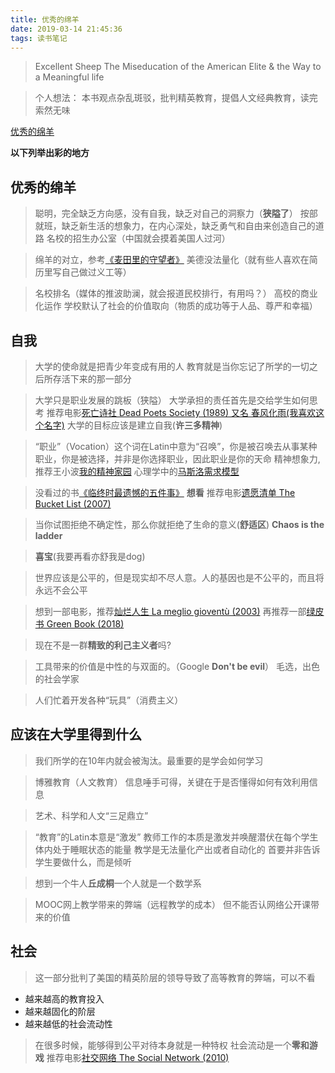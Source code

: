 ```yaml
---
title: 优秀的绵羊
date: 2019-03-14 21:45:36
tags: 读书笔记
---
```

> Excellent Sheep 
> The Miseducation of the American Elite & the Way to a Meaningful life
<!--more-->

> 个人想法：
> 本书观点杂乱斑驳，批判精英教育，提倡人文经典教育，读完索然无味

[优秀的绵羊](https://book.douban.com/subject/26747208/)

**以下列举出彩的地方**

## 优秀的绵羊
> 聪明，完全缺乏方向感，没有自我，缺乏对自己的洞察力（**狭隘了**）
> 按部就班，缺乏新生活的想象力，在内心深处，缺乏勇气和自由来创造自己的道路
> 名校的招生办公室（中国就会摸着美国人过河）

> 绵羊的对立，参考[《麦田里的守望者》](https://book.douban.com/subject/2053249/)
> 美德没法量化（就有些人喜欢在简历里写自己做过义工等）

> 名校排名（媒体的推波助澜，就会报道民校排行，有用吗？）
> 高校的商业化运作
> 学校默认了社会的价值取向（物质的成功等于人品、尊严和幸福）

## 自我
> 大学的使命就是把青少年变成有用的人
> 教育就是当你忘记了所学的一切之后所存活下来的那一部分

> 大学只是职业发展的跳板（狭隘）
> 大学承担的责任首先是交给学生如何思考
> 推荐电影[死亡诗社 Dead Poets Society (1989) 又名 春风化雨(我喜欢这个名字)](https://movie.douban.com/subject/1291548/)
> 大学的目标应该是建立自我(**许三多精神**)

> “职业”（Vocation）这个词在Latin中意为“召唤”，你是被召唤去从事某种职业，你是被选择，并非是你选择职业，因此职业是你的天命
> 精神想象力,推荐王小波[我的精神家园](https://book.douban.com/subject/1014578/)
> 心理学中的[马斯洛需求模型](https://book.douban.com/subject/1257434/)

> 没看过的书[《临终时最遗憾的五件事》](https://book.douban.com/subject/26394915/) **想看**
> 推荐电影[遗愿清单 The Bucket List (2007)](https://movie.douban.com/subject/1867345/)

> 当你试图拒绝不确定性，那么你就拒绝了生命的意义(**舒适区**)
> **Chaos is the ladder**

> **喜宝**(我要再看亦舒我是dog)

> 世界应该是公平的，但是现实却不尽人意。人的基因也是不公平的，而且将永远不会公平

> 想到一部电影，推荐[灿烂人生 La meglio gioventù (2003)](https://movie.douban.com/subject/1291831/)
> 再推荐一部[绿皮书 Green Book (2018)](https://movie.douban.com/subject/27060077/)

> 现在不是一群**精致的利己主义者**吗?

> 工具带来的价值是中性的与双面的。（Google **Don't be evil**）
> 毛选，出色的社会学家

> 人们忙着开发各种“玩具”（消费主义）

## 应该在大学里得到什么
> 我们所学的在10年内就会被淘汰。最重要的是学会如何学习

> 博雅教育（人文教育）
> 信息唾手可得，关键在于是否懂得如何有效利用信息

> 艺术、科学和人文“三足鼎立”

> “教育”的Latin本意是“激发”
> 教师工作的本质是激发并唤醒潜伏在每个学生体内处于睡眠状态的能量
> 教学是无法量化产出或者自动化的
> 首要并非告诉学生要做什么，而是倾听

> 想到一个牛人**丘成桐**一个人就是一个数学系

> MOOC网上教学带来的弊端（远程教学的成本）
> 但不能否认网络公开课带来的价值

## 社会
> 这一部分批判了美国的精英阶层的领导导致了高等教育的弊端，可以不看

- 越来越高的教育投入
- 越来越固化的阶层
- 越来越低的社会流动性

> 在很多时候，能够得到公平对待本身就是一种特权
> 社会流动是一个**零和游戏**
> 推荐电影[社交网络 The Social Network (2010)](https://movie.douban.com/subject/3205624/)

